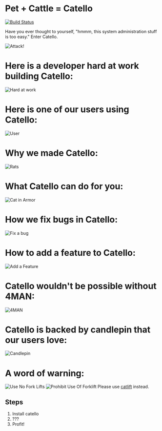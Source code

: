 Pet + Cattle = Catello
======================

[![Build Status](https://travis-ci.org/Catello/catello.svg?branch=master)](https://travis-ci.org/Catello/catello)


Have you ever thought to yourself, "hmmm, this system administration stuff is too easy." Enter Catello.


![Attack!](castle.jpg)


Here is a developer hard at work building Catello:
=======================

![Hard at work](build.gif)

Here is one of our users using Catello:
=======================

![User](user.gif)

Why we made Catello:
=======================

![Rats](rats.jpg)

What Catello can do for you:
=======================
![Cat in Armor](cat-armor.jpg)

How we fix bugs in Catello:
===========================

![Fix a bug](fix_a_bug.jpg)

How to add a feature to Catello:
============================
![Add a Feature](adding_feature.jpg)

Catello wouldn't be possible without 4MAN:
============================
![4MAN](4man.jpg)

Catello is backed by candlepin that our users love:
============================
![Candlepin](cattlepin.jpg)

A word of warning:
==================
![Use No Fork Lifts](no_forklifts.jpg)
![Prohibit Use Of Forklift](prohibit_forklift.jpg)
Please use [catlift](https://github.com/Catello/catlift) instead.

Steps
-----

1. Install catello
2. ???
3. Profit!

